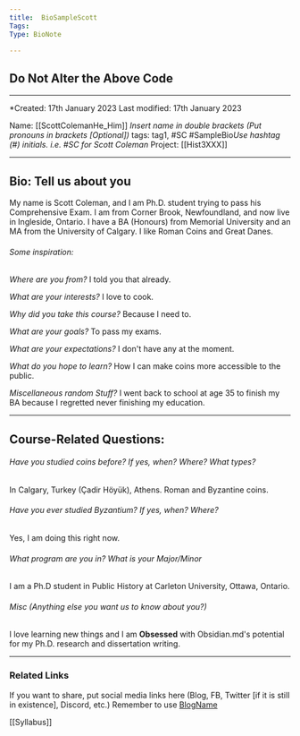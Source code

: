 ```yaml
---
title:  BioSampleScott
Tags:
Type: BioNote

---
```

## Do Not Alter the Above Code
---
*Created: 17th January 2023
Last modified: 17th January 2023

Name:  [[ScottColemanHe_Him]]  *Insert name in double brackets (Put pronouns in brackets [Optional])* 
tags: tag1, #SC #SampleBio*Use hashtag (#) initials. i.e. #SC for Scott Coleman*
Project: [[Hist3XXX]] 

---

## Bio: Tell us about you
My name is Scott Coleman, and I am Ph.D. student trying to pass his Comprehensive Exam. I am from Corner Brook, Newfoundland, and now live in Ingleside, Ontario. I have a BA (Honours) from Memorial University and an MA from the University of Calgary. I like Roman Coins and Great Danes. 

###### Some inspiration: 
*Where are you from?* 
I told you that already. 

*What are your interests?* 
I love to cook.

*Why did you take this course?* 
Because I need to. 

*What are your goals?* 
To pass my exams.

*What are your expectations?* 
I don't have any at the moment. 

*What do you hope to learn?* 
How I can make coins more accessible to the public.

*Miscellaneous random Stuff?* 
I went back to school at age 35 to finish my BA because I regretted never finishing my education.

--- 

## Course-Related Questions: 

###### Have you studied coins before? If yes, when? Where? What types?
In Calgary, Turkey (Çadir Höyük), Athens. Roman and Byzantine coins. 

###### Have you ever studied Byzantium? If yes, when? Where? 
Yes, I am doing this right now. 

###### What program are you in? What is your Major/Minor
I am a Ph.D student in Public History at Carleton University, Ottawa, Ontario.

###### Misc (Anything else you want us to know about you?)
I love learning new things and I am **Obsessed** with Obsidian.md's potential for my Ph.D. research and dissertation writing. 

---

### Related Links
If you want to share, put social media links here (Blog, FB, Twitter [if it is still in existence], Discord, etc.)
Remember to use [BlogName](www.myblogiscool.something)


[[Syllabus]]